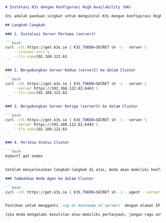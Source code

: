 ````markdown
# Instalasi K3s dengan Konfigurasi High Availability (HA)

Ini adalah panduan singkat untuk menginstal K3s dengan konfigurasi High Availability (HA) menggunakan skrip bash.

## Langkah-langkah

### 1. Instalasi Server Pertama (server1)

```bash
curl -sfL https://get.k3s.io | K3S_TOKEN=SECRET sh -s - server \
    --cluster-init \
    --tls-san=192.168.122.61
```

### 2. Bergabungkan Server Kedua (server2) ke dalam Cluster

```bash
curl -sfL https://get.k3s.io | K3S_TOKEN=SECRET sh -s - server \
    --server https://192.168.122.61:6443 \
    --tls-san=192.168.122.62
```

### 3. Bergabungkan Server Ketiga (server3) ke dalam Cluster

```bash
curl -sfL https://get.k3s.io | K3S_TOKEN=SECRET sh -s - server \
    --server https://192.168.122.61:6443 \
    --tls-san=192.168.122.63
```

### 4. Periksa Status Cluster

```bash
kubectl get nodes
```

Setelah menyelesaikan langkah-langkah di atas, Anda akan memiliki konfigurasi control plane K3s yang memiliki tingkat ketersediaan yang tinggi. Sekarang Anda dapat menambahkan node agen ke dalam cluster dengan menggunakan perintah berikut:

### Tambahkan Node Agen ke dalam Cluster

```bash
curl -sfL https://get.k3s.io | K3S_TOKEN=SECRET sh -s - agent --server https://192.168.122.61:6443
```

Pastikan untuk mengganti `<ip or hostname of server>` dengan alamat IP atau hostname server Anda saat ini.

Jika Anda mengalami kesulitan atau memiliki pertanyaan, jangan ragu untuk bertanya!
```
